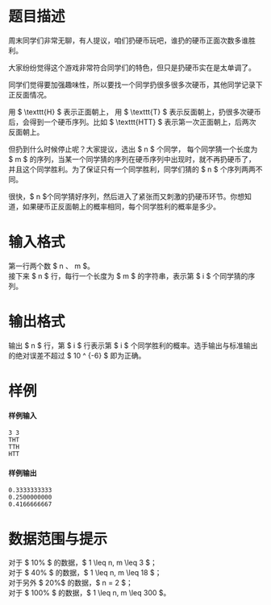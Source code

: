 
# 题目描述

周末同学们非常无聊，有人提议，咱们扔硬币玩吧，谁扔的硬币正面次数多谁胜利。

大家纷纷觉得这个游戏非常符合同学们的特色，但只是扔硬币实在是太单调了。

同学们觉得要加强趣味性，所以要找一个同学扔很多很多次硬币，其他同学记录下正反面情况。

用 $ \texttt{H} $ 表示正面朝上， 用 $ \texttt{T} $ 表示反面朝上，扔很多次硬币后，会得到一个硬币序列。比如 $ \texttt{HTT} $ 表示第一次正面朝上，后两次反面朝上。

但扔到什么时候停止呢？大家提议，选出 $ n $ 个同学， 每个同学猜一个长度为 $ m $ 的序列，当某一个同学猜的序列在硬币序列中出现时，就不再扔硬币了，并且这个同学胜利。为了保证只有一个同学胜利，同学们猜的 $ n $ 个序列两两不同。

很快，$ n $个同学猜好序列，然后进入了紧张而又刺激的扔硬币环节。你想知道，如果硬币正反面朝上的概率相同，每个同学胜利的概率是多少。

# 输入格式

第一行两个数 $ n $、$ m $。  
接下来 $ n $ 行，每行一个长度为 $ m $ 的字符串，表示第 $ i $ 个同学猜的序列。

# 输出格式

输出 $ n $ 行，第 $ i $ 行表示第 $ i $ 个同学胜利的概率。选手输出与标准输出的绝对误差不超过 $ 10 ^ {-6} $ 即为正确。

# 样例

#### 样例输入
```plain
3 3
THT
TTH
HTT
```

#### 样例输出
```plain
0.3333333333
0.2500000000
0.4166666667
```

# 数据范围与提示

对于 $ 10\% $ 的数据，$ 1 \leq n, m \leq 3 $；  
对于 $ 40\% $ 的数据，$ 1 \leq n, m \leq 18 $；  
对于另外 $ 20\%$ 的数据，$ n = 2 $；  
对于 $ 100\% $ 的数据，$ 1 \leq n, m \leq 300 $。

